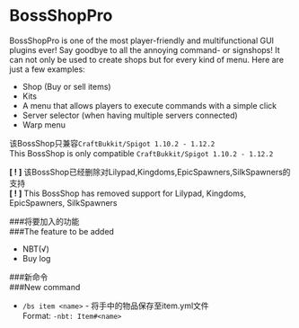 BossShopPro
========

BossShopPro is one of the most player-friendly and multifunctional GUI plugins ever! Say goodbye to all the annoying command- or signshops!
It can not only be used to create shops but for every kind of menu. Here are just a few examples:
* Shop (Buy or sell items)
* Kits
* A menu that allows players to execute commands with a simple click
* Server selector (when having multiple servers connected)
* Warp menu

该BossShop只兼容`CraftBukkit/Spigot 1.10.2 - 1.12.2`<Br/>
This BossShop is only compatible `CraftBukkit/Spigot 1.10.2 - 1.12.2`<Br/>

**[ ! ]** 该BossShop已经删除对Lilypad,Kingdoms,EpicSpawners,SilkSpawners的支持<Br/>
**[ ! ]** This BossShop has removed support for Lilypad, Kingdoms, EpicSpawners, SilkSpawners<Br/>

###将要加入的功能<Br/>
###The feature to be added<Br/>


* NBT(√)
* Buy log

###新命令<Br/>
###New command<Br/>
* `/bs item <name>` - 将手中的物品保存至item.yml文件<Br/>
  Format: `-nbt: Item#<name>`